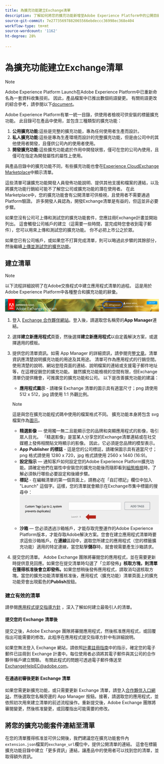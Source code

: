 ```yaml
---
title: 為擴充功能建立Exchange清單
description: 了解如何將您的擴充功能新增至Adobe Experience Platform中的公開目錄。
source-git-commit: 7e27735697882065566ebdeccc36998ec368e404
workflow-type: tm+mt
source-wordcount: '1162'
ht-degree: 28%

---
```


# 為擴充功能建立Exchange清單

>[!NOTE]
>
>Adobe Experience Platform Launch在Adobe Experience Platform中已重新命名為一套資料收集技術。 因此，產品檔案中已推出數個術語變更。 有關術語更改的綜合參考，請參閱以下[document](../../term-updates.md)。

Adobe Experience Platform有單一統一目錄，供使用者檢視可供安裝的標籤擴充功能。 此目錄可在產品中使用，並包含三種類型的擴充功能：

1. **公用擴充功能**:這些是完整的擴充功能，專為任何使用者生產而設計。
1. **私人擴充功能**:這些是專為生產環境而設計的完整擴充功能，但是由公司中的其他使用者開發，且僅供公司內的使用者使用。
1. **開發擴充功能**:這些擴充功能處於作用中開發狀態，僅可在您的公司內使用，且僅可在指定為開發屬性的屬性上使用。

與產品目錄中的擴充功能不同，有些擴充功能也會在[Experience CloudExchange Marketplace](https://exchange.adobe.com/experiencecloud.experience-platform-launch.html#product)中顯示清單。

這些清單可讓擴充功能開發人員發佈功能說明、提供其他支援和檔案的連結，以及將擴充功能行銷給可能不了解您公司或擴充功能的潛在使用者。 在此Marketplace中，您的擴充功能會有公開清單可供檢視，且使用者不需要通過Platform驗證。  許多開發人員認為，開發Exchange清單是有益的，但這並非必要步驟。

如果您沒有公司可上傳和測試您的擴充功能套件，您應註冊Exchange計畫並開始列出。  這會觸發公司帳戶的建立（這需要一些時間，當完成時您會收到電子郵件），您可以用來上傳和測試您的擴充功能。  你不必把上市公之於眾。

如果您已有公司帳戶，或如果您不打算完成清單，則可以略過此步驟的其餘部分，然後繼續[上傳並測試您的擴充功能](./upload-and-test.md)。

## 建立清單

>[!NOTE]
>
>以下流程詳細說明了在Adobe交換程式中建立應用程式清單的過程。 這是用於Adobe Experience Platform中各種整合和擴充功能的辭彙。

![Experience CloudApp Manager連結位置](../images/getting-started/app-mgr-link.png)

1. 登入 [Exchange 合作夥伴網站](https://partners.adobe.com/tw/exchangeprogram/experiencecloud)。登入後，請選取您名稱旁的&#x200B;**App Manager**&#x200B;連結。
1. 選擇&#x200B;**建立新應用程式**&#x200B;頁簽，然後選擇&#x200B;**建立新應用程式**&#x200B;以自定義解決方案，或選擇適用的模板。
1. 提供您的清單資訊。如需 App Manager 的詳細資訊，請參閱完整[文章](https://adobeexchangeec.zendesk.com/hc/en-us/articles/360024197931)。清單資訊應清楚說明擴充功能的用途及其用途。 清單可作為應用程式的行銷空間。 使用清楚的說明、網站登陸頁面的連結、說明檔案的連結或支援電子郵件地址等，在這裡促銷您的擴充功能。 雖然擴充功能檢視的空間有限，但Exchange清單仍提供機會，可推廣您的擴充功能和公司。 以下是改善擴充功能的建議：
   - **應用程式圖示** - 請確保 Exchange 清單的圖示具有適當尺寸；png 請使用 512 x 512，jpg 請使用 1:1 外觀比例。

   >[!NOTE]
   >
   >這是與您在擴充功能程式碼中使用的檔案格式不同。 擴充功能本身將包含 svg 檔案作為[圖示](../manifest.md)。
   - **精選影像**  — 使用獨一無二且能顯示您的品牌和突顯應用程式的影像，吸引眾人目光。 「精選影像」是當某人分享您的Exchange清單連結或在社交媒體上發佈相關貼文時顯示的影像。 因此，它必須是您品牌的模型表示。
   - **App Publisher 的標誌** - 這是您的公司標誌，請確保圖示具有適當尺寸；png 格式請使用 1280 x 720，jpg 格式請使用 2560 x 1440 (16:9)。
   - **設定指示**  — 通知客戶如何設定您的Adobe Experience Platform擴充功能。請確定他們在屬性中安裝您的擴充功能後而隨即看到[組態檢視](../configuration.md)時，了解必須執行哪些必要設定和後續步驟。
   - **標記** - 在編輯清單的第一個頁面上，請務必在「自訂標記」欄位中加入 &quot;Launch&quot; 這個字。這樣，您的清單就會顯示在Exchange市集中標籤的搜尋中：
      ![](../images/getting-started/custom-tags.jpg)
   - **沙箱**  — 您必須透過沙箱帳戶，才能存取完整運作的Adobe Experience Platform版本，才能存取Adobe解決方案。您會在建立應用程式清單時要求這些沙箱帳戶。在&#x200B;**連線**&#x200B;區段中，選取您所建立的應用程式（您的標籤擴充功能）適用的特定連線，當您點擊&#x200B;**儲存**&#x200B;時，就會視需要產生沙箱請求。
1. 提交您的清單。 Adobe Exchange 團隊將審閱您的應用程式，並在需要更新時提供意見回應。如果您在提交清單時勾選了「立即發佈&#x200B;**」核取方塊，則清單在獲得核准後會立即發佈。**&#x200B;如果您想稍後發佈應用程式，請取消勾選核取方塊。當您的擴充功能清單獲核准後，應用程式（擴充功能）清單頁面上的擴充功能旁會出現藍色的&#x200B;**Publish**&#x200B;按鈕。

### 建立有效的清單

請參閱[應用程式提交指導方針](https://partners.adobe.com/tw/exchangeprogram/experiencecloud/build/ec-exchange.html) ，深入了解如何建立最吸引人的清單。

#### 提交您的 Exchange 清單後

提交之後，Adobe Exchange 團隊將審閱應用程式，然後核准應用程式，或回覆指出可能需要的修改。此程序在應用程式提交指導方針中有詳細說明。

如果您無法登入 Exchange 網站，請依照[計畫註冊指南](https://partners.adobe.com/tw/content/mcp/us/en/home/reg-guide.html)中的指示，確定您的電子郵件已註冊到 Exchange 計畫中。每位使用者必須將其電子郵件與其公司的合作夥伴帳戶建立關聯。 有關此程式的問題可透過電子郵件傳送至<ExchangeHelpEC@adobe.com>。

#### 在通過初審後更新 Exchange 清單

如果您需更新擴充功能，或只需要更新 Exchange 清單，請登入[合作夥伴入口網站](https://partners.adobe.com/exchangeprogram/experiencecloud)，然後選取您名稱旁邊的 App Manager 按鈕。接著，請選取您的應用程式，並依照初次用來建立清單的前述流程操作。重新提交後，Adobe Exchange 團隊將審閱變更，然後核准變更，或回覆指出可能需要的修改。

## 將您的擴充功能套件連結至清單

在您的清單獲得核准並可供公開後，我們建議您在擴充功能套件內`extension.json`檔案的`exchange_url`欄位中，提供公開清單的連結。  這會在標籤擴充功能目錄中建立「更多資訊」連結，讓產品中的使用者可以找到您的清單，並取得額外資訊。
